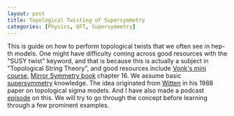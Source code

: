 ```yaml
---
layout: post
title: Topological Twisting of Supersymmetry
categories: [Physics, QFT, Supersymmetry]
---
```

This is guide on how to perform topological twists that we often see in hep-th models. One might have difficulty coming across good resources with the "SUSY twist" keyword, and that is because this is actually a subject in "Topological String Theory", and good resources include [Vonk's mini course](http://arxiv.org/abs/hep-th/0504147), [Mirror Symmetry book](https://www.amazon.com/Mirror-Symmetry-Clay-Mathematics-Monographs/dp/0821829556) chapter 16. We assume basic [supersymmetry](http://www.damtp.cam.ac.uk/user/tong/susy.html) knowledge. The idea originated from [Witten](https://link.springer.com/article/10.1007/BF01466725) in his 1988 paper on topological sigma models. And I have also made a podcast [episode](https://youtu.be/6lpmmTGP9PU) on this. We will try to go through the concept before learning through a few prominent examples.

